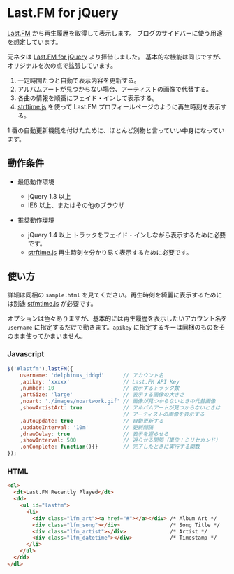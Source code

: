 Last.FM for jQuery
==================
[Last.FM][last.fm] から再生履歴を取得して表示します。
ブログのサイドバーに使う用途を想定しています。

元ネタは [Last.FM for jQuery][lastfm_for_jquery] より拝借しました。
基本的な機能は同じですが、オリジナルを次の点で拡張しています。

1. 一定時間たつと自動で表示内容を更新する。
2. アルバムアートが見つからない場合、アーティストの画像で代替する。
3. 各曲の情報を順番にフェイド・インして表示する。
4. [strftime.js][strftime.js] を使って Last.FM プロフィールページのように再生時刻を表示する。

1 番の自動更新機能を付けたために、ほとんど別物と言っていい中身になっています。

動作条件
--------

* 最低動作環境
  - jQuery 1.3 以上
  - IE6 以上、またはその他のブラウザ

* 推奨動作環境
  - jQuery 1.4 以上
    トラックをフェイド・インしながら表示するために必要です。
  - [strftime.js][strftime.js]
    再生時刻を分かり易く表示するために必要です。


使い方
------
詳細は同梱の `sample.html` を見てください。再生時刻を綺麗に表示するためには別途 [stfmtime.js][strftime.js] が必要です。

オプションは色々ありますが、基本的には再生履歴を表示したいアカウント名を `username` に指定するだけで動きます。`apikey` に指定するキーは同梱のものをそのまま使ってかまいません。

### Javascript ###

```javascript
$('#lastfm').lastFM({
    username: 'delphinus_iddqd'      // アカウント名
    ,apikey: 'xxxxx'                 // Last.FM API Key
    ,number: 10                      // 表示するトラック数
    ,artSize: 'large'                // 表示する画像の大きさ
    ,noart: './images/noartwork.gif' // 画像が見つからないときの代替画像
    ,showArtistArt: true             // アルバムアートが見つからないときは
                                     // アーティストの画像を表示する
    ,autoUpdate: true                // 自動更新する
    ,updateInterval: '10m'           // 更新間隔
    ,drawDelay: true                 // 表示を遅らせる
    ,showInterval: 500               // 遅らせる間隔（単位：ミリセカンド）
    ,onComplete: function(){}        // 完了したときに実行する関数
});
```

### HTML ###

```html
<dl>
  <dt>Last.FM Recently Played</dt>
  <dd>
    <ul id="lastfm">
      <li>
        <div class="lfm_art"><a href="#"></a></div> /* Album Art */
        <div class="lfm_song"></div>                /* Song Title */
        <div class="lfm_artist"></div>              /* Artist */
        <div class="lfm_datetime"></div>            /* Timestamp */
      </li>
    </ul>
  </dd>
</dl>
```

[last.fm]: http://www.lastfm.jp/home "Home – Last.fm"
[strftime.js]: http://hacks.bluesmoon.info/strftime/ "strftime: strftime for Javascript"
[lastfm_for_jquery]: http://labs.engageinteractive.co.uk/lastfm/ "Engage Interactive Labs - Last.FM plugin for jQuery"

